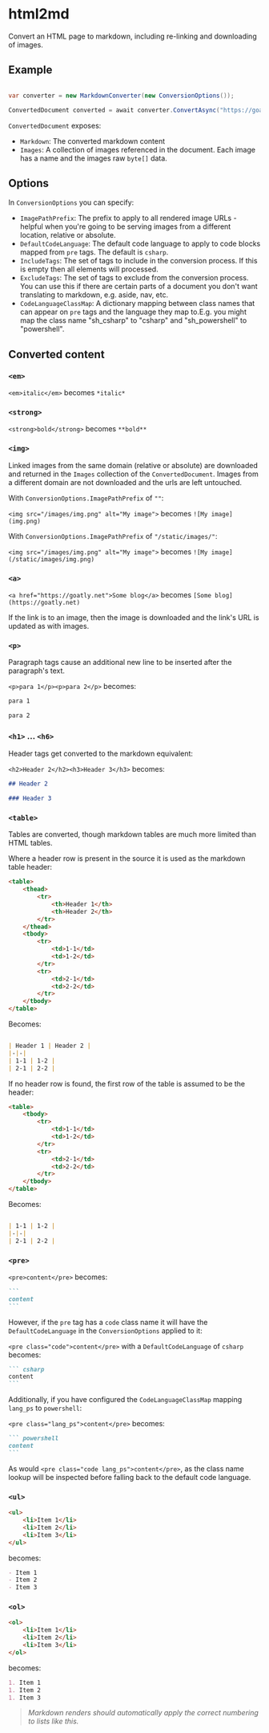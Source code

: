 # html2md

Convert an HTML page to markdown, including re-linking and downloading of images.

## Example

``` csharp

var converter = new MarkdownConverter(new ConversionOptions());

ConvertedDocument converted = await converter.ConvertAsync("https://goatly.net/some-article");

```

`ConvertedDocument` exposes:

- `Markdown`: The converted markdown content
- `Images`: A collection of images referenced in the document. Each image has a name and the images raw `byte[]` data.

## Options

In `ConversionOptions` you can specify:

- `ImagePathPrefix`: The prefix to apply to all rendered image URLs - helpful when you're going to be serving
images from a different location, relative or absolute.
- `DefaultCodeLanguage`: The default code language to apply to code blocks mapped from `pre` tags.
The default is `csharp`.
- `IncludeTags`: The set of tags to include in the conversion process. If this is empty then all elements will processed.
- `ExcludeTags`: The set of tags to exclude from the conversion process. You can use this if there are certain parts of
a document you don't want translating to markdown, e.g. aside, nav, etc.
- `CodeLanguageClassMap`: A dictionary mapping between class names that can appear on `pre` tags and the language they map to.E.g. you might map the class name "sh_csharp" to "csharp" and "sh_powershell" to "powershell".

## Converted content

### `<em>`

`<em>italic</em>` becomes `*italic*`

### `<strong>`

`<strong>bold</strong>` becomes `**bold**`

### `<img>`

Linked images from the same domain (relative or absolute) are downloaded and returned in the 
`Images` collection of the `ConvertedDocument`. Images from a different domain are not downloaded and the 
urls are left untouched.

With `ConversionOptions.ImagePathPrefix` of `""`:

`<img src="/images/img.png" alt="My image">` becomes `![My image](img.png)`

With `ConversionOptions.ImagePathPrefix` of `"/static/images/"`:

`<img src="/images/img.png" alt="My image">` becomes `![My image](/static/images/img.png)`

### `<a>`

`<a href="https://goatly.net">Some blog</a>` becomes `[Some blog](https://goatly.net)`

If the link is to an image, then the image is downloaded and the link's URL is updated as with images.

### `<p>`

Paragraph tags cause an additional new line to be inserted after the paragraph's text.

`<p>para 1</p><p>para 2</p>` becomes:

``` markdown
para 1

para 2
```

### `<h1>` ... `<h6>`

Header tags get converted to the markdown equivalent:

`<h2>Header 2</h2><h3>Header 3</h3>` becomes:

``` markdown
## Header 2

### Header 3
```

### `<table>`

Tables are converted, though markdown tables are much more limited than HTML tables. 

Where a header row is present in the source it is used as the markdown table header:

``` html
<table>
    <thead>
        <tr>
            <th>Header 1</th>
            <th>Header 2</th>
        </tr>
    </thead>
    <tbody>
        <tr>
            <td>1-1</td>
            <td>1-2</td>
        </tr>
        <tr>
            <td>2-1</td>
            <td>2-2</td>
        </tr>
    </tbody>
</table>
```

Becomes:

``` markdown

| Header 1 | Header 2 |
|-|-|
| 1-1 | 1-2 |
| 2-1 | 2-2 |

```

If no header row is found, the first row of the table is assumed to be the header:

``` html
<table>
    <tbody>
        <tr>
            <td>1-1</td>
            <td>1-2</td>
        </tr>
        <tr>
            <td>2-1</td>
            <td>2-2</td>
        </tr>
    </tbody>
</table>
```

Becomes:

``` markdown

| 1-1 | 1-2 |
|-|-|
| 2-1 | 2-2 |

```

### `<pre>`

`<pre>content</pre>` becomes:

 ```` markdown
 ```
 content
 ```
 ````

However, if the `pre` tag has a `code` class name it will have the `DefaultCodeLanguage` in the `ConversionOptions` applied to it:

`<pre class="code">content</pre>` with a `DefaultCodeLanguage` of `csharp` becomes:

 ```` markdown
 ``` csharp
 content
 ```
 ````

Additionally, if you have configured the `CodeLanguageClassMap` mapping `lang_ps` to `powershell`:

`<pre class="lang_ps">content</pre>` becomes:

 ```` markdown
 ``` powershell
 content
 ```
 ````

As would `<pre class="code lang_ps">content</pre>`, as the class name lookup will be inspected before falling back to the default code language.

### `<ul>`

``` html
<ul>
    <li>Item 1</li>
    <li>Item 2</li>
    <li>Item 3</li>
</ul>
```

becomes:

``` markdown
- Item 1
- Item 2
- Item 3
```

### `<ol>`

``` html
<ol>
    <li>Item 1</li>
    <li>Item 2</li>
    <li>Item 3</li>
</ol>
```

becomes:

``` markdown
1. Item 1
1. Item 2
1. Item 3
```

> *Markdown renders should automatically apply the correct numbering to lists like this.*

